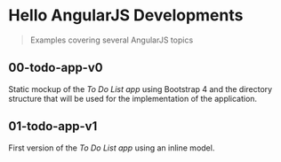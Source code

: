 # Hello AngularJS Developments
> Examples covering several AngularJS topics

## 00-todo-app-v0
Static mockup of the *To Do List app* using Bootstrap 4 and the directory structure that will be used for the implementation of the application.

## 01-todo-app-v1
First version of the *To Do List app* using an inline model.
